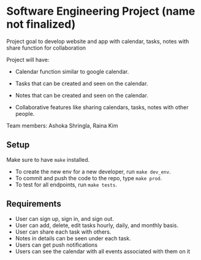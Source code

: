 # Software Engineering Project (name not finalized)

Project goal to develop website and app with calendar, tasks, notes with share function for collaboration

Project will have:

- Calendar function similar to google calendar.

- Tasks that can be created and seen on the calendar.

- Notes that can be created and seen on the calendar.

- Collaborative features like sharing calendars, tasks, notes with other people.

Team members: Ashoka Shringla, Raina Kim

## Setup

Make sure to have `make` installed.

- To create the new env for a new developer, run `make dev_env`.
- To commit and push the code to the repo, type `make prod`.
- To test for all endpoints, run `make tests`.

## Requirements

- User can sign up, sign in, and sign out.
- User can add, delete, edit tasks hourly, daily, and monthly basis.
- User can share each task with others.
- Notes in details can be seen under each task.
- Users can get push notifications
- Users can see the calendar with all events associated with them on it 

